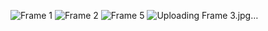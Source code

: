 
![Frame 1](https://github.com/user-attachments/assets/176a0686-88c2-4b2b-8ad2-a2727d498560)
![Frame 2](https://github.com/user-attachments/assets/f1ef7739-c80b-4f30-ac08-e1c5aeef46bb)
![Frame 5](https://github.com/user-attachments/assets/39b9c603-73e8-4326-b193-c3c5b6beabf1)
![Uploading Frame 3.jpg…]()
